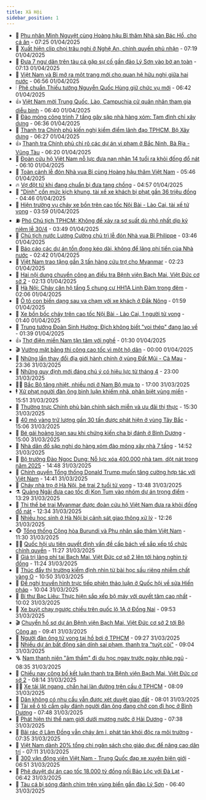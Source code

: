 ```yaml
---
title: Xã Hội
sidebar_position: 1
---
```


<!-- dantri-xa-hoi:START -->
- 🫣 [Phu nhân Minh Nguyệt cùng Hoàng hậu Bỉ thăm Nhà sàn Bác Hồ, cho cá ăn](https://dantri.com.vn/xa-hoi/phu-nhan-minh-nguyet-cung-hoang-hau-bi-tham-nha-san-bac-ho-cho-ca-an-20250401134141465.htm) - 07:25 01/04/2025
- 💼 [Xuất hiện clip chọi trâu nghi ở Nghệ An, chính quyền phủ nhận](https://dantri.com.vn/xa-hoi/xuat-hien-clip-choi-trau-nghi-o-nghe-an-chinh-quyen-phu-nhan-20250401134230810.htm) - 07:19 01/04/2025
- 🎊 [Đưa 7 ngư dân trên tàu cá gặp sự cố gần đảo Lý Sơn vào bờ an toàn](https://dantri.com.vn/xa-hoi/dua-7-ngu-dan-tren-tau-ca-gap-su-co-gan-dao-ly-son-vao-bo-an-toan-20250401134958139.htm) - 07:13 01/04/2025
- 🙉 [Việt Nam và Bỉ mở ra một trang mới cho quan hệ hữu nghị giữa hai nước](https://dantri.com.vn/xa-hoi/viet-nam-va-bi-mo-ra-mot-trang-moi-cho-quan-he-huu-nghi-giua-hai-nuoc-20250401134304283.htm) - 06:56 01/04/2025
- 🕯 [Phê chuẩn Thiếu tướng Nguyễn Quốc Hùng giữ chức vụ mới](https://dantri.com.vn/xa-hoi/phe-chuan-thieu-tuong-nguyen-quoc-hung-giu-chuc-vu-moi-20250401132546298.htm) - 06:42 01/04/2025
- 👍 [Việt Nam mời Trung Quốc, Lào, Campuchia cử quân nhân tham gia diễu binh](https://dantri.com.vn/xa-hoi/viet-nam-moi-trung-quoc-lao-campuchia-cu-quan-nhan-tham-gia-dieu-binh-20250401132529603.htm) - 06:40 01/04/2025
- 🤖 [Đào móng công trình 7 tầng gây sập nhà hàng xóm: Tạm đình chỉ xây dựng](https://dantri.com.vn/xa-hoi/dao-mong-cong-trinh-7-tang-gay-sap-nha-hang-xom-tam-dinh-chi-xay-dung-20250401114051195.htm) - 06:36 01/04/2025
- 🙉 [Thanh tra Chính phủ kiến nghị kiểm điểm lãnh đạo TPHCM, Bộ Xây dựng](https://dantri.com.vn/xa-hoi/thanh-tra-chinh-phu-kien-nghi-kiem-diem-lanh-dao-tphcm-bo-xay-dung-20250401113927701.htm) - 06:27 01/04/2025
- 👍 [Thanh tra Chính phủ chỉ rõ các dự án vi phạm ở Bắc Ninh, Bà Rịa - Vũng Tàu](https://dantri.com.vn/xa-hoi/thanh-tra-chinh-phu-chi-ro-cac-du-an-vi-pham-o-bac-ninh-ba-ria-vung-tau-20250401121824654.htm) - 06:20 01/04/2025
- 🗽 [Đoàn cứu hộ Việt Nam nỗ lực đưa nạn nhân 14 tuổi ra khỏi đống đổ nát](https://dantri.com.vn/xa-hoi/doan-cuu-ho-viet-nam-no-luc-dua-nan-nhan-14-tuoi-ra-khoi-dong-do-nat-20250401124347710.htm) - 06:10 01/04/2025
- 🗽 [Toàn cảnh lễ đón Nhà vua Bỉ cùng Hoàng hậu thăm Việt Nam](https://dantri.com.vn/xa-hoi/toan-canh-le-don-nha-vua-bi-cung-hoang-hau-tham-viet-nam-20250331194438149.htm) - 05:46 01/04/2025
- 🔥 [Vợ đột tử khi đang chuẩn bị đưa tang chồng](https://dantri.com.vn/xa-hoi/vo-dot-tu-khi-dang-chuan-bi-dua-tang-chong-20250401110006063.htm) - 04:57 01/04/2025
- 🦒 [&quot;Dính&quot; cồn mức kịch khung, tài xế xe khách bị phạt gần 36 triệu đồng](https://dantri.com.vn/xa-hoi/dinh-con-muc-kich-khung-tai-xe-xe-khach-bi-phat-gan-36-trieu-dong-20250401110713709.htm) - 04:46 01/04/2025
- 🧐 [Hiện trường vụ cháy xe bồn trên cao tốc Nội Bài - Lào Cai, tài xế tử vong](https://dantri.com.vn/xa-hoi/hien-truong-vu-chay-xe-bon-tren-cao-toc-noi-bai-lao-cai-tai-xe-tu-vong-20250401104518204.htm) - 03:59 01/04/2025
- ⛽️ [Phó Chủ tịch TPHCM: Không để xảy ra sơ suất dù nhỏ nhất dịp kỷ niệm lễ 30/4](https://dantri.com.vn/xa-hoi/pho-chu-tich-tphcm-khong-de-xay-ra-so-suat-du-nho-nhat-dip-ky-niem-le-304-20250401095514097.htm) - 03:49 01/04/2025
- 🚀 [Chủ tịch nước Lương Cường chủ trì lễ đón Nhà vua Bỉ Philippe](https://dantri.com.vn/xa-hoi/chu-tich-nuoc-luong-cuong-chu-tri-le-don-nha-vua-bi-philippe-20250401101223166.htm) - 03:46 01/04/2025
- 🦒 [Báo cáo các dự án tồn đọng kéo dài, không để lãng phí tiền của Nhà nước](https://dantri.com.vn/xa-hoi/bao-cao-cac-du-an-ton-dong-keo-dai-khong-de-lang-phi-tien-cua-nha-nuoc-20250401092724640.htm) - 02:42 01/04/2025
- 🦅 [Việt Nam trao tặng gần 3 tấn hàng cứu trợ cho Myanmar](https://dantri.com.vn/xa-hoi/viet-nam-trao-tang-gan-3-tan-hang-cuu-tro-cho-myanmar-20250401091105915.htm) - 02:23 01/04/2025
- 🚀 [Hai nội dung chuyển công an điều tra Bệnh viện Bạch Mai, Việt Đức cơ sở 2](https://dantri.com.vn/xa-hoi/hai-noi-dung-chuyen-cong-an-dieu-tra-benh-vien-bach-mai-viet-duc-co-so-2-20250401090843859.htm) - 02:13 01/04/2025
- 🦅 [Hà Nội: Cháy căn hộ tầng 5 chung cư HH1A Linh Đàm trong đêm](https://dantri.com.vn/xa-hoi/ha-noi-chay-can-ho-tang-5-chung-cu-hh1a-linh-dam-trong-dem-20250401090004576.htm) - 02:06 01/04/2025
- 🤠 [Ô tô con biến dạng sau va chạm với xe khách ở Đắk Nông](https://dantri.com.vn/xa-hoi/o-to-con-bien-dang-sau-va-cham-voi-xe-khach-o-dak-nong-20250401083749604.htm) - 01:59 01/04/2025
- 💄 [Xe bồn bốc cháy trên cao tốc Nội Bài - Lào Cai, 1 người tử vong](https://dantri.com.vn/xa-hoi/xe-bon-boc-chay-tren-cao-toc-noi-bai-lao-cai-1-nguoi-tu-vong-20250401083738705.htm) - 01:40 01/04/2025
- 🥷 [Trung tướng Đoàn Sinh Hưởng: Địch không biết &quot;voi thép&quot; đang lao về](https://dantri.com.vn/xa-hoi/trung-tuong-doan-sinh-huong-dich-khong-biet-voi-thep-dang-lao-ve-20250331145449476.htm) - 01:39 01/04/2025
- 👍 [Thợ điện miền Nam tận tâm với nghề](https://dantri.com.vn/xa-hoi/tho-dien-mien-nam-tan-tam-voi-nghe-20250331121408083.htm) - 01:30 01/04/2025
- 🎬 [Vướng mặt bằng thi công cao tốc vì một hộ dân](https://dantri.com.vn/xa-hoi/vuong-mat-bang-thi-cong-cao-toc-vi-mot-ho-dan-20250331200140696.htm) - 00:00 01/04/2025
- 🦒 [Những lần thay đổi địa giới hành chính ở vùng Đất Mũi - Cà Mau](https://dantri.com.vn/xa-hoi/nhung-lan-thay-doi-dia-gioi-hanh-chinh-o-vung-dat-mui-ca-mau-20250331144015634.htm) - 23:36 31/03/2025
- 🌊 [Những quy định mới đáng chú ý có hiệu lực từ tháng 4](https://dantri.com.vn/xa-hoi/nhung-quy-dinh-moi-dang-chu-y-co-hieu-luc-tu-thang-4-20250331133632712.htm) - 23:00 31/03/2025
- 🧑‍💻 [Bắc Bộ tăng nhiệt, nhiều nơi ở Nam Bộ mưa to](https://dantri.com.vn/xa-hoi/bac-bo-tang-nhiet-nhieu-noi-o-nam-bo-mua-to-20250331212521032.htm) - 17:00 31/03/2025
- 🕴 [Xử phạt người đàn ông bình luận khiếm nhã, phân biệt vùng miền](https://dantri.com.vn/xa-hoi/xu-phat-nguoi-dan-ong-binh-luan-khiem-nha-phan-biet-vung-mien-20250331220728170.htm) - 15:51 31/03/2025
- 🤔 [Thường trực Chính phủ bàn chính sách miễn và ưu đãi thị thực](https://dantri.com.vn/xa-hoi/thuong-truc-chinh-phu-ban-chinh-sach-mien-va-uu-dai-thi-thuc-20250331221952904.htm) - 15:30 31/03/2025
- 💄 [40 mỏ vàng trữ lượng gần 30 tấn được phát hiện ở vùng Tây Bắc](https://dantri.com.vn/xa-hoi/40-mo-vang-tru-luong-gan-30-tan-duoc-phat-hien-o-vung-tay-bac-20250331215408251.htm) - 15:06 31/03/2025
- 🧠 [Bé gái hoảng loạn sau khi chứng kiến cha bị đánh ở Bình Dương](https://dantri.com.vn/xa-hoi/be-gai-hoang-loan-sau-khi-chung-kien-cha-bi-danh-o-binh-duong-20250331200629121.htm) - 15:00 31/03/2025
- 🦣 [Nhà dân đổ sập nghi do hàng xóm đào móng xây nhà 7 tầng](https://dantri.com.vn/xa-hoi/nha-dan-do-sap-nghi-do-hang-xom-dao-mong-xay-nha-7-tang-20250331213228116.htm) - 14:52 31/03/2025
- 💫 [Bộ trưởng Đào Ngọc Dung: Nỗ lực xóa 400.000 nhà tạm, dột nát trong năm 2025](https://dantri.com.vn/xa-hoi/bo-truong-dao-ngoc-dung-no-luc-xoa-400000-nha-tam-dot-nat-trong-nam-2025-20250331202615768.htm) - 14:48 31/03/2025
- 🚀 [Chính quyền Tổng thống Donald Trump muốn tăng cường hợp tác với Việt Nam](https://dantri.com.vn/xa-hoi/chinh-quyen-tong-thong-donald-trump-muon-tang-cuong-hop-tac-voi-viet-nam-20250331205246890.htm) - 14:41 31/03/2025
- 🤔 [Cháy nhà trọ ở Hà Nội, bé trai 2 tuổi tử vong](https://dantri.com.vn/xa-hoi/chay-nha-tro-o-ha-noi-be-trai-2-tuoi-tu-vong-20250331203150273.htm) - 13:48 31/03/2025
- ⚗️ [Quảng Ngãi đưa cao tốc đi Kon Tum vào nhóm dự án trọng điểm](https://dantri.com.vn/xa-hoi/quang-ngai-dua-cao-toc-di-kon-tum-vao-nhom-du-an-trong-diem-20250331181253123.htm) - 13:29 31/03/2025
- 🫶 [Thi thể bé trai Myanmar được đoàn cứu hộ Việt Nam đưa ra khỏi đống đổ nát](https://dantri.com.vn/xa-hoi/thi-the-be-trai-myanmar-duoc-doan-cuu-ho-viet-nam-dua-ra-khoi-dong-do-nat-20250331192007360.htm) - 12:34 31/03/2025
- 🌮 [Nhiều học sinh ở Hà Nội bị cảnh sát giao thông xử lý](https://dantri.com.vn/xa-hoi/nhieu-hoc-sinh-o-ha-noi-bi-canh-sat-giao-thong-xu-ly-20250331183001913.htm) - 12:26 31/03/2025
- 🐵 [Tổng thống Cộng hòa Burundi và Phu nhân sắp thăm Việt Nam](https://dantri.com.vn/xa-hoi/tong-thong-cong-hoa-burundi-va-phu-nhan-sap-tham-viet-nam-20250331180453410.htm) - 11:30 31/03/2025
- 🧑‍🏫 [Quốc hội ưu tiên quyết định vấn đề cấp bách về sắp xếp tổ chức chính quyền](https://dantri.com.vn/xa-hoi/quoc-hoi-uu-tien-quyet-dinh-van-de-cap-bach-ve-sap-xep-to-chuc-chinh-quyen-20250331180908166.htm) - 11:27 31/03/2025
- 💫 [Giá trị lãng phí tại Bạch Mai, Việt Đức cơ sở 2 lên tới hàng nghìn tỷ đồng](https://dantri.com.vn/xa-hoi/gia-tri-lang-phi-tai-bach-mai-viet-duc-co-so-2-len-toi-hang-nghin-ty-dong-20250331174142119.htm) - 11:24 31/03/2025
- 🦩 [Thúc đẩy thị trường kiểm định nhìn từ bài học sầu riêng nhiễm chất vàng O](https://dantri.com.vn/xa-hoi/thuc-day-thi-truong-kiem-dinh-nhin-tu-bai-hoc-sau-rieng-nhiem-chat-vang-o-20250331162707738.htm) - 10:50 31/03/2025
- 🦄 [Đề nghị truyền hình trực tiếp phiên thảo luận ở Quốc hội về sửa Hiến pháp](https://dantri.com.vn/xa-hoi/de-nghi-truyen-hinh-truc-tiep-phien-thao-luan-o-quoc-hoi-ve-sua-hien-phap-20250331165940994.htm) - 10:04 31/03/2025
- 💂 [Bí thư Bạc Liêu: Thực hiện sắp xếp bộ máy với quyết tâm cao nhất](https://dantri.com.vn/xa-hoi/bi-thu-bac-lieu-thuc-hien-sap-xep-bo-may-voi-quyet-tam-cao-nhat-20250331163310014.htm) - 10:02 31/03/2025
- 💄 [Xe buýt chạy ngược chiều trên quốc lộ 1A ở Đồng Nai](https://dantri.com.vn/xa-hoi/xe-buyt-chay-nguoc-chieu-tren-quoc-lo-1a-o-dong-nai-20250331164151042.htm) - 09:53 31/03/2025
- 🎬 [Chuyển hồ sơ dự án Bệnh viện Bạch Mai, Việt Đức cơ sở 2 tới Bộ Công an](https://dantri.com.vn/xa-hoi/chuyen-ho-so-du-an-benh-vien-bach-mai-viet-duc-co-so-2-toi-bo-cong-an-20250331163821778.htm) - 09:41 31/03/2025
- 👀 [Người đàn ông tử vong tại hồ bơi ở TPHCM](https://dantri.com.vn/xa-hoi/nguoi-dan-ong-tu-vong-tai-ho-boi-o-tphcm-20250331161824194.htm) - 09:27 31/03/2025
- 💃 [Nhiều dự án bất động sản dính sai phạm, thanh tra &quot;tuýt còi&quot;](https://dantri.com.vn/xa-hoi/nhieu-du-an-bat-dong-san-dinh-sai-pham-thanh-tra-tuyt-coi-20250331145036418.htm) - 09:04 31/03/2025
- 🪜 [Nam thanh niên &quot;âm thầm&quot; đi du học ngay trước ngày nhập ngũ](https://dantri.com.vn/xa-hoi/nam-thanh-nien-am-tham-di-du-hoc-ngay-truoc-ngay-nhap-ngu-20250331151751369.htm) - 08:35 31/03/2025
- 📝 [Chiều nay công bố kết luận thanh tra Bệnh viện Bạch Mai, Việt Đức cơ sở 2](https://dantri.com.vn/xa-hoi/chieu-nay-cong-bo-ket-luan-thanh-tra-benh-vien-bach-mai-viet-duc-co-so-2-20250331150809706.htm) - 08:14 31/03/2025
- 🧑‍💻 [Xe tải lật ngang, chắn hai làn đường trên cầu ở TPHCM](https://dantri.com.vn/xa-hoi/xe-tai-lat-ngang-chan-hai-lan-duong-tren-cau-o-tphcm-20250331145816844.htm) - 08:09 31/03/2025
- 👺 [Dân không có nhu cầu vẫn được xét duyệt giao đất](https://dantri.com.vn/xa-hoi/dan-khong-co-nhu-cau-van-duoc-xet-duyet-giao-dat-20250331143314680.htm) - 08:01 31/03/2025
- 🌮 [Tài xế ô tô cầm gậy đánh người đàn ông đang chở con đi học ở Bình Dương](https://dantri.com.vn/xa-hoi/tai-xe-o-to-cam-gay-danh-nguoi-dan-ong-dang-cho-con-di-hoc-o-binh-duong-20250331143150717.htm) - 07:48 31/03/2025
- 🤭 [Phát hiện thi thể nam giới dưới mương nước ở Hải Dương](https://dantri.com.vn/xa-hoi/phat-hien-thi-the-nam-gioi-duoi-muong-nuoc-o-hai-duong-20250331143401630.htm) - 07:38 31/03/2025
- 💪 [Bãi rác ở Lâm Đồng vẫn cháy âm ỉ, phát tán khói độc ra môi trường](https://dantri.com.vn/xa-hoi/bai-rac-o-lam-dong-van-chay-am-i-phat-tan-khoi-doc-ra-moi-truong-20250331142201734.htm) - 07:35 31/03/2025
- 🧰 [Việt Nam dành 20% tổng chi ngân sách cho giáo dục để nâng cao dân trí](https://dantri.com.vn/xa-hoi/viet-nam-danh-20-tong-chi-ngan-sach-cho-giao-duc-de-nang-cao-dan-tri-20250331140644571.htm) - 07:11 31/03/2025
- 🤡 [300 vận động viên Việt Nam - Trung Quốc đạp xe xuyên biên giới](https://dantri.com.vn/xa-hoi/300-van-dong-vien-viet-nam-trung-quoc-dap-xe-xuyen-bien-gioi-20250331134228196.htm) - 06:51 31/03/2025
- 🦆 [Phê duyệt dự án cao tốc 18.000 tỷ đồng nối Bảo Lộc với Đà Lạt](https://dantri.com.vn/xa-hoi/phe-duyet-du-an-cao-toc-18000-ty-dong-noi-bao-loc-voi-da-lat-20250331131200529.htm) - 06:42 31/03/2025
- 🦍 [Tàu cá bị sóng đánh chìm trên vùng biển gần đảo Lý Sơn](https://dantri.com.vn/xa-hoi/tau-ca-bi-song-danh-chim-tren-vung-bien-gan-dao-ly-son-20250331131415003.htm) - 06:40 31/03/2025<!-- dantri-xa-hoi:END -->
